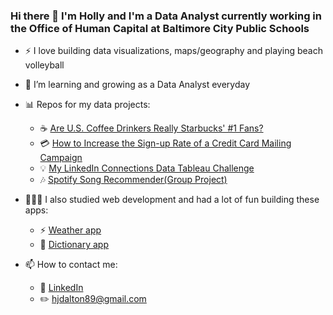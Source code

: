 ### Hi there 👋 I'm Holly and I'm a Data Analyst currently working in the Office of Human Capital at Baltimore City Public Schools
 
- :zap: I love building data visualizations, maps/geography and playing beach volleyball
- 🌱 I’m learning and growing as a Data Analyst everyday
- 📊 Repos for my data projects:
  - ☕️ [Are U.S. Coffee Drinkers Really Starbucks' #1 Fans?](https://github.com/hollyjanedalton/final_ironhack_project)
  - 💳 [How to Increase the Sign-up Rate of a Credit Card Mailing Campaign](https://github.com/hollyjanedalton/mid_bootcamp_project)
  - 💡 [My LinkedIn Connections Data Tableau Challenge](https://public.tableau.com/views/LinkedInData_16624718295560/LinkedInData?:language=en-US&:display_count=n&:origin=viz_share_link)
  - 🎶 [Spotify Song Recommender(Group Project)](https://github.com/hollyjanedalton/GNOD_project)
- 👩🏽‍💻 I also studied web development and had a lot of fun building these apps:
  - ⚡️ [Weather app](https://determined-roentgen-435a98.netlify.app/)
  - 📖 [Dictionary app](https://react-dictionary-hollydalton.netlify.app/)

- 📫 How to contact me:
  - :office: [LinkedIn](https://www.linkedin.com/in/holly-jane-dalton/)
  - :pencil2: hjdalton89@gmail.com
 
